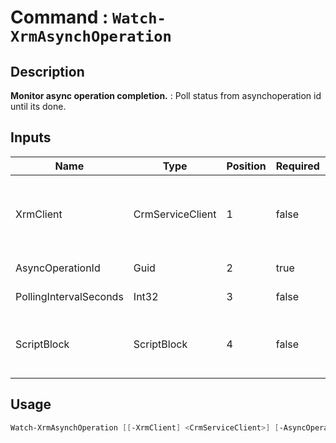 ﻿# Command : `Watch-XrmAsynchOperation` 

## Description

**Monitor async operation completion.** : Poll status from asynchoperation id until its done.

## Inputs

Name|Type|Position|Required|Default|Description
----|----|--------|--------|-------|-----------
XrmClient|CrmServiceClient|1|false|$Global:XrmClient|Xrm connector initialized to target instance. Use latest one by default. (CrmServiceClient)
AsyncOperationId|Guid|2|true||System job unique identifier.
PollingIntervalSeconds|Int32|3|false|5|Delay between each status check.
ScriptBlock|ScriptBlock|4|false||Command to execute during each poll with asyncoperation info.


## Usage

```Powershell 
Watch-XrmAsynchOperation [[-XrmClient] <CrmServiceClient>] [-AsyncOperationId] <Guid> [[-PollingIntervalSeconds] <Int32>] [[-ScriptBlock] <ScriptBlock>] [<CommonParameters>]
``` 


